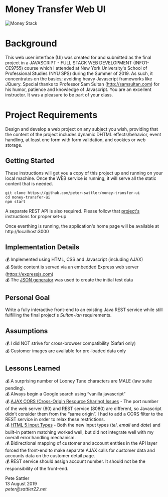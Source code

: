 # Money Transfer Web UI
![Money Stack](https://github.com/peter-sattler/money-transfer-api/blob/master/img/money-stack.gif)

# Background

This web user interface (UI) was created for and submitted as the final project in a JAVASCRIPT - FULL STACK WEB 
DEVELOPMENT (INFO1-CE9755) course which I attended at New York University's School of Professional Studies (NYU SPS) 
during the Summer of 2019. As such, it concentrates on the basics; avoiding heavy Javascript frameworks like JQuery. Special thanks to Professor Sam Sultan (http://samsultan.com) for his humor, patience and knowledge of Javascript. You are an excellent instructor. It was a pleasure to be part of your class.

# Project Requirements

Design and develop a web project on any subject you wish, providing that the content of the project includes dynamic DHTML effects/behavior, event handling, at least one form with form validation, and cookies or web storage. 

## Getting Started

These instructions will get you a copy of this project up and running on your local machine. Once the WEB service is running, it will serve all the static content that is needed.

```text
git clone https://github.com/peter-sattler/money-transfer-ui
cd money-transfer-ui
npm start
```

A separate REST API is also required.  Please follow that [project's](https://github.com/peter-sattler/money-transfer-api/blob/master/README.md) instructions for proper set-up

Once everthing is running, the application's home page will be available at http://localhost:3000 

## Implementation Details

:moneybag: Implemented using HTML, CSS and Javascript (including AJAX)   
:moneybag: Static content is served via an embedded Express web server (https://expressjs.com)    
:moneybag: The [JSON generator](https://next.json-generator.com) was used to create the initial test data   

## Personal Goal 

Write a fully interactive front-end to an existing Java REST service while still fulfilling the final project's _Sultan-ian_ requirements.

## Assumptions 

:moneybag: I did NOT strive for cross-browser compatibility (Safari only)    
:moneybag: Customer images are available for pre-loaded data only     
    
## Lessons Learned

:moneybag: A surprising number of Looney Tune characters are MALE (law suite pending).    
:moneybag: Always begin a Google search using “vanilla javascript”    
:moneybag: <ins>AJAX CORS (Cross-Origin Resource Sharing) Issues</ins> - The port number of the web server (80) and REST service (8080) are different, so Javascript didn’t consider them from the “same origin”. I had to add a CORS filter to the REST service in order to relax these restrictions.  
:moneybag: <ins>HTML 5 Input Types</ins> - Both the new input types (*tel*, *email* and *date*) and built-in pattern matching worked well, but did not integrate well with my overall error handling mechanism.  
:moneybag: Bidirectional mapping of customer and account entities in the API layer forced the front-end to make separate AJAX calls for customer data and accounts data on the customer detail page.   
:moneybag: REST service should assign account number. It should not be the responsibility of the front-end.  

Pete Sattler  
13 August 2019  
_peter@sattler22.net_  
